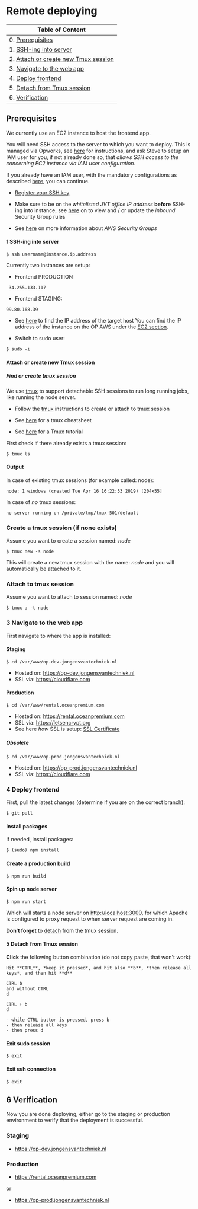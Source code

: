 # Remote deploying

| Table of Content                                                             |
|------------------------------------------------------------------------------|
| 0. [Prerequisites](#markdown-header-prerequisites)           |
| 1. [SSH-ing into server](#markdown-header-1-ssh-ing-into-server)     |
| 2. [Attach or create new Tmux session](#markdown-header-2-attach-or-create-new-tmux-session)|                   
| 3. [Navigate to the web app](#markdown-header-3-navigate-to-the-web-app)|
| 4. [Deploy frontend](#markdown-header-4-get-latest-changes)
| 5. [Detach from Tmux session](#markdown-header-5-detach-from-tmux-session)|
| 6. [Verification](#markdown-header-verification)|

## Prerequisites

We currently use an EC2 instance to host the frontend app.

You will need SSH access to the server to which you want to deploy. This is managed via Opworks, see [here](https://stackoverflow.com/c/jongens-van-techniek/questions/98) for instructions, 
and ask Steve to setup an IAM user for you, if not already done so, that _allows SSH access to the concerning EC2 instance via IAM user configuration._

If you already have an IAM user, with the mandatory configurations as described [here](https://stackoverflow.com/c/jongens-van-techniek/questions/98), you can continue.

- [Register your SSH key](Register%20SSH%20key) 

- Make sure to be on the _whitelisted JVT office IP address_ **before** SSH-ing into instance, see [here](https://eu-west-1.console.aws.amazon.com/ec2/v2/home?region=eu-west-1#SecurityGroups) on to view and / or update the _inbound_ Security Group rules

- See [here](https://docs.aws.amazon.com/vpc/latest/userguide/VPC_SecurityGroups.html) on more information about _AWS Security Groups_

#### 1 SSH-ing into server

```shell
$ ssh username@instance.ip.address
```

Currently two instances are setup:

- Frontend PRODUCTION

```
 34.255.133.117
```

- Frontend STAGING: 

```
99.80.168.39
```

- See [here](https://bitbucket.org/jvt/ocean-premium-frontend/wiki/Register%20SSH%20key#markdown-header-determine-ip-of-target-host) to find the IP address of the target host
You can find the IP address of the instance on the OP AWS under the [EC2 section](https://eu-west-1.console.aws.amazon.com/ec2/v2/home?region=eu-west-1#Instances:sort=instanceId).

- Switch to sudo user:

```shell
$ sudo -i
```

#### Attach or create new Tmux session

#####  Find or create tmux session


We use [tmux](https://en.wikipedia.org/wiki/Tmux) to support detachable SSH sessions to run long running jobs, like running the node server. 

- Follow the [tmux](tmux) instructions to create or attach to tmux session

- See [here](https://tmuxcheatsheet.com) for a tmux cheatsheet

- See [here](https://leimao.github.io/blog/Tmux-Tutorial/) for a Tmux tutorial

First check if there already exists a tmux session:

```shell
$ tmux ls
```

#### Output

In case of existing tmux sessions (for example called: node):

```shell
node: 1 windows (created Tue Apr 16 16:22:53 2019) [204x55]
```

In case of *no* tmux sessions:

```shell
no server running on /private/tmp/tmux-501/default
```

### Create a tmux session (if none exists)

Assume you want to create a session named: _node_

```shell
$ tmux new -s node
```
This will create a new tmux session with the name: _node_ and you will automatically be attached to it.

### Attach to tmux session

Assume you want to attach to session named: _node_

```shell
$ tmux a -t node
```

### 3 Navigate to the web app

First navigate to where the app is installed:

#### Staging

```shell
$ cd /var/www/op-dev.jongensvantechniek.nl
```

- Hosted on: https://op-dev.jongensvantechniek.nl
- SSL via: https://cloudflare.com

#### Production

```shell
$ cd /var/www/rental.oceanpremium.com
```

- Hosted on: https://rental.oceanpremium.com
- SSL via: https://letsencrypt.org
- See here _how_ SSL is setup: [SSL Certificate](SSL%20certificate)

##### Obsolete

```shell
$ cd /var/www/op-prod.jongensvantechniek.nl
```

- Hosted on: https://op-prod.jongensvantechniek.nl
- SSL via: https://cloudflare.com

### 4 Deploy frontend

First, pull the latest changes (determine if you are on the correct branch):

```shell
$ git pull
```

#### Install packages

If needed, install packages:

```shell
$ (sudo) npm install
```

#### Create a production build 

```shell
$ npm run build
```

#### Spin up node server

```shell
$ npm run start
```

Which will starts a node server on [http://localhost:3000](http://localhost:3000), for which Apache is configured to proxy request to when server request are coming in.

**Don't forget** to [detach](tmux#markdown-header-detach-from-current-tmux-session) from the tmux session.

#### 5 Detach from Tmux session

**Click** the following button combination (do not copy paste, that won't work): 

```
Hit **CTRL**, *keep it pressed*, and hit also **b**, *then release all keys*, and then hit **d**
```

```shell
CTRL b
and without CTRL
d
```

```
CTRL + b
d
```

```
- while CTRL button is pressed, press b
- then release all keys 
- then press d
```

#### Exit sudo session
```shell
$ exit
```

#### Exit ssh connection

```shell
$ exit
```

## 6 Verification

Now you are done deploying, either go to the staging or production environment to verify that the deployment is successful.

### Staging

- https://op-dev.jongensvantechniek.nl

### Production

- https://rental.oceanpremium.com 

or

- https://op-prod.jongensvantechniek.nl